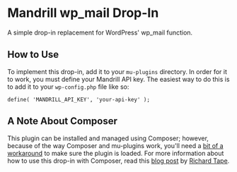 # Mandrill wp_mail Drop-In

A simple drop-in replacement for WordPress' wp_mail function.

## How to Use

To implement this drop-in, add it to your `mu-plugins` directory. In order for it to work, you must define your Mandrill API key. The easiest way to do this is to add it to your `wp-config.php` file like so:

`define( 'MANDRILL_API_KEY', 'your-api-key' );`

## A Note About Composer

This plugin can be installed and managed using Composer; however, because of the way Composer and mu-plugins work, you'll need a [bit of a workaround](https://gist.github.com/richardtape/05c70849e949a5017147) to make sure the plugin is loaded. For more information about how to use this drop-in with Composer, read this [blog post](https://richardtape.com/2014/08/22/composer-and-wordpress-mu-plugins/) by [Richard Tape](https://github.com/richardtape).
